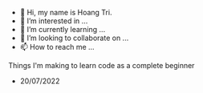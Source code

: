 - 👋 Hi, my name is Hoang Tri.
- 👀 I’m interested in ...
- 🌱 I’m currently learning ...
- 💞️ I’m looking to collaborate on ...
- 📫 How to reach me ...

<!---
HoangTree/HoangTree is a ✨ special ✨ repository because its `README.md` (this file) appears on your GitHub profile.
You can click the Preview link to take a look at your changes.
--->

Things I'm making to learn code as a complete beginner
- 20/07/2022
